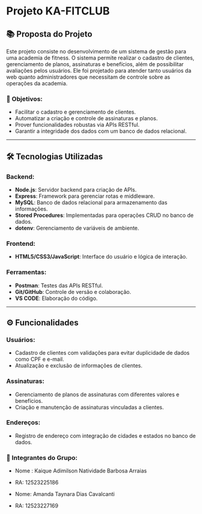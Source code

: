 # Projeto KA-FITCLUB

## 📚 Proposta do Projeto
Este projeto consiste no desenvolvimento de um sistema de gestão para uma academia de fitness. O sistema permite realizar o cadastro de clientes, gerenciamento de planos, assinaturas e benefícios, além de possibilitar avaliações pelos usuários. Ele foi projetado para atender tanto usuários da web quanto administradores que necessitam de controle sobre as operações da academia.

### 🎯 Objetivos:
- Facilitar o cadastro e gerenciamento de clientes.
- Automatizar a criação e controle de assinaturas e planos.
- Prover funcionalidades robustas via APIs RESTful.
- Garantir a integridade dos dados com um banco de dados relacional.

---

## 🛠️ Tecnologias Utilizadas

### Backend:
- **Node.js**: Servidor backend para criação de APIs.
- **Express**: Framework para gerenciar rotas e middleware.
- **MySQL**: Banco de dados relacional para armazenamento das informações.
- **Stored Procedures**: Implementadas para operações CRUD no banco de dados.
- **dotenv**: Gerenciamento de variáveis de ambiente.

### Frontend:
- **HTML5/CSS3/JavaScript**: Interface do usuário e lógica de interação.

### Ferramentas:
- **Postman**: Testes das APIs RESTful.
- **Git/GitHub**: Controle de versão e colaboração.
- **VS CODE**: Elaboração do código.

---

## ⚙️ Funcionalidades

### Usuários:
- Cadastro de clientes com validações para evitar duplicidade de dados como CPF e e-mail.
- Atualização e exclusão de informações de clientes.

### Assinaturas:
- Gerenciamento de planos de assinaturas com diferentes valores e benefícios.
- Criação e manutenção de assinaturas vinculadas a clientes.

### Endereços:
- Registro de endereço com integração de cidades e estados no banco de dados.

### 👥 Integrantes do Grupo:
- Nome : Kaique Adimilson Natividade Barbosa Arraias
- RA: 12523225186

- Nome: Amanda Taynara Dias Cavalcanti
- RA: 12523227169